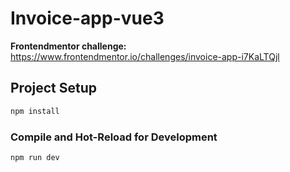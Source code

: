 # Invoice-app-vue3

**Frontendmentor challenge:** https://www.frontendmentor.io/challenges/invoice-app-i7KaLTQjl
## Project Setup

```sh
npm install
```

### Compile and Hot-Reload for Development

```sh
npm run dev
```

